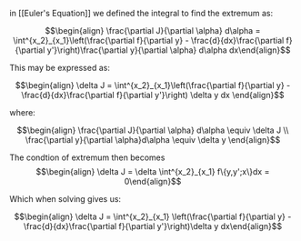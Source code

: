 in [[Euler's Equation]] we defined the integral to find the extremum as:

$$\begin{align} \frac{\partial J}{\partial \alpha} d\alpha = \int^{x_2}_{x_1}\left(\frac{\partial f}{\partial y} - \frac{d}{dx}\frac{\partial f}{\partial y'}\right)\frac{\partial y}{\partial \alpha} d\alpha dx\end{align}$$

This may be expressed as: 

$$\begin{align} \delta J = \int^{x_2}_{x_1}\left(\frac{\partial f}{\partial y} - \frac{d}{dx}\frac{\partial f}{\partial y'}\right) \delta y dx \end{align}$$

where:

$$\begin{align} \frac{\partial J}{\partial \alpha} d\alpha \equiv \delta J \\ \frac{\partial y}{\partial \alpha}d\alpha \equiv \delta y \end{align}$$

The condtion of extremum then becomes $$\begin{align} \delta J = \delta \int^{x_2}_{x_1} f\{y,y';x\}dx = 0\end{align}$$

Which when solving gives us:

$$\begin{align} \delta J = \int^{x_2}_{x_1} \left(\frac{\partial f}{\partial y} - \frac{d}{dx}\frac{\partial f}{\partial y'}\right)\delta y dx\end{align}$$